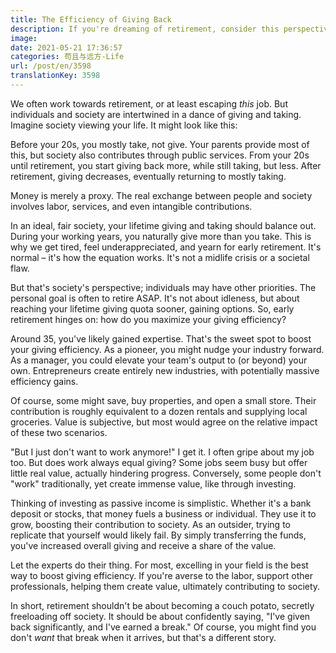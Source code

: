 ```yaml
---
title: The Efficiency of Giving Back
description: If you're dreaming of retirement, consider this perspective.
image: 
date: 2021-05-21 17:36:57
categories: 苟且与远方-Life
url: /post/en/3598
translationKey: 3598
---
```


We often work towards retirement, or at least escaping *this* job. But individuals and society are intertwined in a dance of giving and taking. Imagine society viewing your life. It might look like this:

Before your 20s, you mostly take, not give. Your parents provide most of this, but society also contributes through public services. From your 20s until retirement, you start giving back more, while still taking, but less. After retirement, giving decreases, eventually returning to mostly taking.

Money is merely a proxy. The real exchange between people and society involves labor, services, and even intangible contributions.

In an ideal, fair society, your lifetime giving and taking should balance out. During your working years, you naturally give more than you take. This is why we get tired, feel underappreciated, and yearn for early retirement. It's normal – it's how the equation works. It's not a midlife crisis or a societal flaw.

But that's society's perspective; individuals may have other priorities. The personal goal is often to retire ASAP. It's not about idleness, but about reaching your lifetime giving quota sooner, gaining options. So, early retirement hinges on: how do you maximize your giving efficiency?

Around 35, you've likely gained expertise. That's the sweet spot to boost your giving efficiency. As a pioneer, you might nudge your industry forward. As a manager, you could elevate your team's output to (or beyond) your own. Entrepreneurs create entirely new industries, with potentially massive efficiency gains.

Of course, some might save, buy properties, and open a small store. Their contribution is roughly equivalent to a dozen rentals and supplying local groceries. Value is subjective, but most would agree on the relative impact of these two scenarios.

"But I just don't want to work anymore!" I get it. I often gripe about my job too. But does work always equal giving? Some jobs seem busy but offer little real value, actually hindering progress. Conversely, some people don't "work" traditionally, yet create immense value, like through investing.

Thinking of investing as passive income is simplistic. Whether it's a bank deposit or stocks, that money fuels a business or individual. They use it to grow, boosting their contribution to society. As an outsider, trying to replicate that yourself would likely fail. By simply transferring the funds, you've increased overall giving and receive a share of the value.

Let the experts do their thing. For most, excelling in your field is the best way to boost giving efficiency. If you're averse to the labor, support other professionals, helping them create value, ultimately contributing to society.

In short, retirement shouldn't be about becoming a couch potato, secretly freeloading off society. It should be about confidently saying, "I've given back significantly, and I've earned a break." Of course, you might find you don't *want* that break when it arrives, but that's a different story.